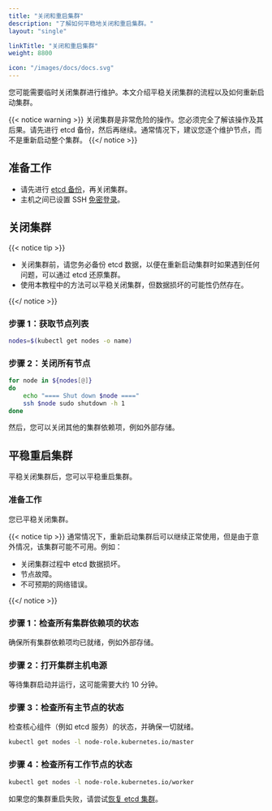 ```yaml
---
title: "关闭和重启集群"
description: "了解如何平稳地关闭和重启集群。"
layout: "single"

linkTitle: "关闭和重启集群"
weight: 8800

icon: "/images/docs/docs.svg"
---
```


您可能需要临时关闭集群进行维护。本文介绍平稳关闭集群的流程以及如何重新启动集群。

{{< notice warning >}}
关闭集群是非常危险的操作。您必须完全了解该操作及其后果。请先进行 etcd 备份，然后再继续。通常情况下，建议您逐个维护节点，而不是重新启动整个集群。
{{</ notice >}}

## 准备工作

- 请先进行 [etcd 备份](https://etcd.io/docs/current/op-guide/recovery/#snapshotting-the-keyspace)，再关闭集群。
- 主机之间已设置 SSH [免密登录](https://man.openbsd.org/ssh.1#AUTHENTICATION)。

## 关闭集群

{{< notice tip >}}

- 关闭集群前，请您务必备份 etcd 数据，以便在重新启动集群时如果遇到任何问题，可以通过 etcd 还原集群。
- 使用本教程中的方法可以平稳关闭集群，但数据损坏的可能性仍然存在。

{{</ notice >}}

### 步骤 1：获取节点列表

```bash
nodes=$(kubectl get nodes -o name)
```

### 步骤 2：关闭所有节点

```bash
for node in ${nodes[@]}
do
    echo "==== Shut down $node ===="
    ssh $node sudo shutdown -h 1
done
```

然后，您可以关闭其他的集群依赖项，例如外部存储。

## 平稳重启集群

平稳关闭集群后，您可以平稳重启集群。

### 准备工作

您已平稳关闭集群。

{{< notice tip >}}
通常情况下，重新启动集群后可以继续正常使用，但是由于意外情况，该集群可能不可用。例如：

- 关闭集群过程中 etcd 数据损坏。
- 节点故障。
- 不可预期的网络错误。

{{</ notice >}}

### 步骤 1：检查所有集群依赖项的状态

确保所有集群依赖项均已就绪，例如外部存储。

### 步骤 2：打开集群主机电源

等待集群启动并运行，这可能需要大约 10 分钟。

### 步骤 3：检查所有主节点的状态

检查核心组件（例如 etcd 服务）的状态，并确保一切就绪。

```bash
kubectl get nodes -l node-role.kubernetes.io/master
```

### 步骤 4：检查所有工作节点的状态

```bash
kubectl get nodes -l node-role.kubernetes.io/worker
```

如果您的集群重启失败，请尝试[恢复 etcd 集群](https://etcd.io/docs/current/op-guide/recovery/#restoring-a-cluster)。
